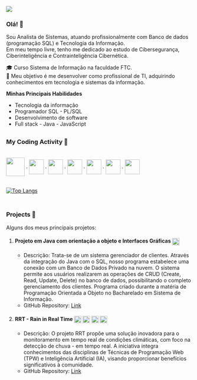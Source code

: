 <!--
[![Sammuel Martins](https://img.shields.io/badge/sammuel--martins-website-green?colorA=61c265&colorB=4CAF50&style=for-the-badge)](https://sammuel.sammuelgusmao.repl.co) 
-->   

<div> 
  <a href="https://www.linkedin.com/in/sammuel-martins-954738256" target="_blank"><img src="https://img.shields.io/badge/-LinkedIn-%230077B5?style=for-the-badge&logo=linkedin&logoColor=white" target="_blank"></a>  
</div>


### Olá! 👋  

<p>
  Sou Analista de Sistemas, atuando profissionalmente com Banco de dados (programação SQL) e Tecnologia da Informação. <br>  Em meu tempo livre, tenho me dedicado ao estudo de Cibersegurança, Ciberinteligência e Contrainteligência Cibernética.
</p>
🎓 Curso Sistema de Informação na faculdade FTC. <br>
🚀 Meu objetivo é me desenvolver como profissional de TI, adquirindo conhecimentos em tecnologia e sistemas da informação.

**Minhas Principais Habilidades**
- Tecnologia da informação
- Programador SQL - PL/SQL
- Desenvolvimento de software
- Full stack - Java - JavaScript

##



### My Coding Activity 🚀
<div style="display: inline_block"> <br>
  <img align="center" hight="40" width="50" src="https://cdn.icon-icons.com/icons2/273/PNG/256/icon_sql_256_30046.png" /> .   
  <img align="center" hight="30" width="40" src="https://cdn.jsdelivr.net/gh/devicons/devicon/icons/java/java-original-wordmark.svg" /> .
  <img align="center" hight="30" width="40" src="https://cdn.jsdelivr.net/gh/devicons/devicon/icons/python/python-original.svg" />   .
  <img align="center" hight="30" width="40" src="https://cdn.jsdelivr.net/gh/devicons/devicon/icons/c/c-original.svg" />   .
  <img align="center" hight="30" width="40" src="https://cdn.jsdelivr.net/gh/devicons/devicon/icons/javascript/javascript-plain.svg" /> .
  <img align="center" hight="30" width="40" src="https://cdn.jsdelivr.net/gh/devicons/devicon/icons/html5/html5-plain-wordmark.svg" /> .
  <img align="center" hight="30" width="40" src="https://cdn.jsdelivr.net/gh/devicons/devicon/icons/css3/css3-plain-wordmark.svg" /> 
</div> <br>

[![Top Langs](https://github-readme-stats.vercel.app/api/top-langs/?username=SammMartins&theme=synthwave)](https://github.com/SammMartins) <br>
<br> 
<!--
![Anurag's GitHub stats](https://github-readme-stats.vercel.app/api?username=SammMartins&show_icons=true&theme=synthwave) 
-->   
## 

### Projects 🔬 
Alguns dos meus principais projetos:
1. #### Projeto em Java com orientação a objeto e Interfaces Gráficas <img align="center" hight="15" width="20" src="https://cdn.jsdelivr.net/gh/devicons/devicon/icons/java/java-plain.svg" />
   - Descrição: Trata-se de um sistema gerenciador de clientes. Através da integração do Java com o SQL, nosso programa estabelece uma conexão com um Banco de Dados Privado na nuvem. O sistema permite aos usuários realizarem as operações de CRUD (Create, Read, Update, Delete) no banco de dados, possibilitando o completo gerenciamento dos clientes. Programa criado durante a matéria de Programação Orientada a Objeto no Bacharelado em Sistema de Informação.
   - GitHub Repository: [Link](https://github.com/SammMartins/Projeto-POO)
2. #### RRT - Rain in Real Time <img align="center" hight="15" width="20" src="https://cdn.jsdelivr.net/gh/devicons/devicon/icons/arduino/arduino-original.svg" /> <img align="center" hight="15" width="20" src="https://cdn.jsdelivr.net/gh/devicons/devicon/icons/javascript/javascript-plain.svg" /> <img align="center" hight="15" width="20" src="https://cdn.jsdelivr.net/gh/devicons/devicon/icons/html5/html5-plain-wordmark.svg" /> <img align="center" hight="15" width="20" src="https://cdn.jsdelivr.net/gh/devicons/devicon/icons/css3/css3-plain-wordmark.svg" />
   - Descrição: O projeto RRT propõe uma solução inovadora para o monitoramento em tempo real de condições climáticas, com foco na detecção de chuva - em tempo real. A iniciativa integra conhecimentos das disciplinas de Técnicas de Programação Web (TPW) e Inteligência Artificial (IA), visando proporcionar benefícios significativos à comunidade.
   - GitHub Repository: [Link](https://github.com/Amigos-FTC/RainingInRealTime)
